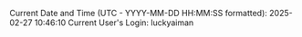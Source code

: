 Current Date and Time (UTC - YYYY-MM-DD HH:MM:SS formatted): 2025-02-27 10:46:10
Current User's Login: luckyaiman
